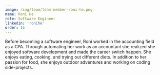 ```yaml
---
image: /img/team/team-member-roni-he.png
name: Roni He
role: Software Engineer
linkedin: 'ronihe'
order: 16
---
```


Before becoming a software engineer, Roni worked in the accounting field as a CPA. Through automating her work as an accountant she realized she enjoyed software development and made the career switch happen. She enjoys eating, cooking, and trying out different diets. In addition to her passion for food, she enjoys outdoor adventures and working on coding side-projects.
